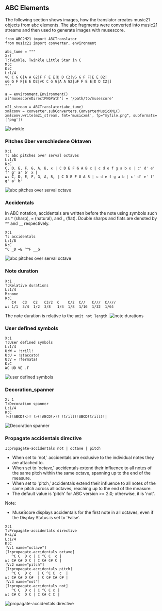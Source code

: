 
## ABC Elements

The following section shows images, how the translator creates music21 objects 
from abc elements. 
The abc fragments were converted into music21 streams and then used to generate images with musescore.

```
from ABC2M21 import ABCTranslator 
from music21 import converter, environment

abc_tune = """
X:1
T:Twinkle, Twinkle Little Star in C
M:C
K:C
L:1/4
vC C G G|A A G2|F F E E|D D C2|vG G F F|E E D2|
uG G F F|E E D2|vC C G G|A A G2|uF F E E|D D C2|]
"""

a = environment.Environment()
a['musescoreDirectPNGPath'] = '/path/to/musescore'

m21_stream = ABCTranslator(abc_tune)
xmlconv = converter.subConverters.ConverterMusicXML()
xmlconv.write(m21_stream, fmt='musicxml', fp="myfile.png", subformats=['png'])
```
![twinkle](images/twinkle.png)

### Pitches über verschiedene Oktaven
```
X:1
T: abc pitches over serval octaves
L:1/8
K:C
C, D, E, F, G, A, B, x | C D E F G A B x | c d e f g a b x | c' d' e' f' g' a' b' x |
w: C, D, E, F, G, A, B, | C D E F G A B | c d e f g a b | c' d' e' f' g' a' b' 
```
![abc pitches over serval octave](images/pitch_octaves.png)

### Accidentals
In ABC notation, accidentals are written before the note using symbols such as ^ (sharp), = (natural), and _ (flat). 
Double sharps and flats are denoted by ^^ and __ respectively.
```
X:1
T: accidentals
L:1/8
K:C
^C _D =E ^^F __G
```
![abc pitches over serval octave](images/accidentals.png)

### Note duration
```
X:1
T:Relative durations
L:1/4
M:none
K:C
   C4   C3   C2   C3/2  C    C/2  C//   C///  C////
w: 1/1  3/4  1/2  3/8   1/4  1/8  1/16  1/32  1/64 
```
The note duration is relative to the `unit not length`.
![note durations](images/note_duration.png)

### User defined symbols
```
X:1
T:User defined symbols
L:1/4
U:W = !trill!
U:U = !staccato!
U:V = !fermata!
K:C
WC UD VE .F
```
![user defined symbols](images/user_defined_symbols.png)

### Decoration_spanner
```
X: 1
T:Decoration spanner
L:1/4
K:C
!<(!ABCD!<)! !>(!ABCD!>)! !trill(!ABCD!trill)!|
```
![Decoration spanner](images/decoration_spanner.png)

### Propagate accidentals directive
`I:propagate-accidentals not | octave | pitch`

* When set to 'not,' accidentals are exclusive to the individual notes they are attached to.
* When set to 'octave,' accidentals extend their influence to all notes of the same pitch within 
the same octave, spanning up to the end of the measure. 
* When set to 'pitch,' accidentals extend their influence to all notes of the same pitch 
across all octaves, reaching up to the end of the measure.
* The default value is 'pitch' for ABC version >= 2.0; otherwise, it is 'not'.

Note:
* MuseScore displays accidentals for the first note in all octaves, even if the Display Status is set to 'False'.
```
X:1
T:Propagate-accidentals directive
M:4/4
L:1/4
K:C
[V:1 name="octave"]
[I:propagate-accidentals octave]
   ^C C  D c | C ^C C  c |
w: C# C# D C | C C# C# C |
[V:2 name="pitch"]
[I:propagate-accidentals pitch]
   ^C C  D c   | C ^C C  c  |
w: C# C# D C#  | C C# C# C# |
[V:3 name="not"]
[I:propagate-accidentals not]
   ^C C  D c | C ^C C c |
w: C# C  D C | C C# C C |
```
![propagate-accidentals directive](images/propagate_accidentals.png)